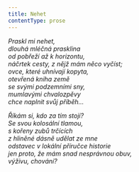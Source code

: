 ```yaml
---
title: Nehet
contentType: prose
---
```


<section>

_Praskl mi nehet,  
dlouhá mléčná prasklina  
od pobřeží až k horizontu,  
náčrtek cesty, z nějž mám něco vyčíst;  
ovce, které uhnívají kopyta,  
otevřená kniha země  
se svými podzemními sny,  
mumlavými chvalozpěvy  
chce naplnit svůj příběh…_

</section>

<section>

_Říkám si, kdo za tím stojí?  
Se svou kolosální tlamou,  
s kořeny zubů trčících  
z hliněné dásně udělat ze mne  
odstavec v lokální příručce historie  
jen proto, že mám snad nesprávnou obuv,  
výživu, chování?_

</section>
